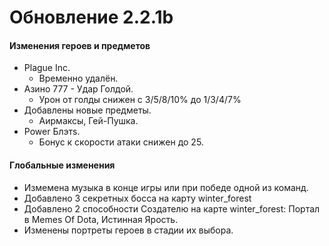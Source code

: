 
# Обновление 2.2.1b
 #### Изменения героев и предметов
 * Plague Inc.
   * Временно удалён.
 * Азино 777 - Удар Голдой.
    * Урон от голды снижен с 3/5/8/10% до 1/3/4/7%
  * Добавлены новые предметы.
    * Аирмаксы, Гей-Пушка.
  * Power Блэтs.
    * Бонус к скорости атаки снижен до 25.
 #### Глобальные изменения
  * Измемена музыка в конце игры или при победе одной из команд.
  * Добавлено 3 секретных босса на карту winter_forest
  * Добавлено 2 способности Создателю на карте winter_forest: Портал в Memes Of Dota, Истинная Ярость.
  * Изменены портреты героев в стадии их выбора.
